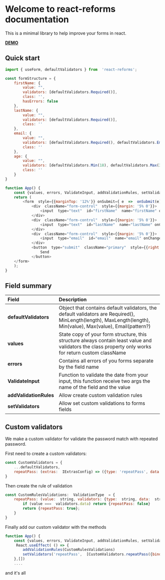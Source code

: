 # Welcome to react-reforms documentation

This is a minimal library to help improve your forms in react.

[**DEMO**](https://codesandbox.io/s/demo-react-reforms-c9xjr?file=/src/styles.css)


## Quick start

```javascript
import { useForm, defaultValidators } from  'react-reforms';

const formStructure = {
	firstName: {
		value: "",
		validators: [defaultValidators.Required()],
		class: '',
        hasErrors: false
	},
	lastName: {
		value: "",
		validators: [defaultValidators.Required()],
		class: ''
	},
	email: {
		value: "",
		validators: [defaultValidators.Required(), defaultValidators.Email(null)],
		class: ''
	},
	age: {
		value: "",
		validators: [defaultValidators.Min(18), defaultValidators.Max(32)],
		class: ''
	}
}

function App() {
	const {values, errors, ValidateInput, addValidationRules, setValidators} =  useForm(formStructure, {customClass: {error: 'error', success: 'success'}});
	return (
		<form  style={{marginTop: '12%'}} onSubmit={ e  =>  onSubmit(e)}>
			<div  className="form-control"  style={{margin: '5% 0'}}>
				<input  type="text"  id="firstName"  name="firstName" onChange={e  =>  			ValidateInput(e.target.name, e.target.value)} className={`${values.firstName.class}`} />
			</div>
			<div  className="form-control"  style={{margin: '5% 0'}}>
				<input  type="text"  id="lastName"  name="lastName" onChange={e  =>  ValidateInput(e.target.name, e.target.value)} className={`${values.repeatPass.class}`} />
			</div>
			<div  className="form-control"  style={{margin: '5% 0'}}>
				<input  type="email"  id="email"  name="email" onChange={e  =>  ValidateInput(e.target.name, e.target.value)} className={`${values.email.class}`} />
			</div>
			<button  type="submit"  className="primary"  style={{right: '2%', width: "10rem"}}>
				Send
			</button>
	</form>
	);
}

```

## Field summary

|  Field | Description  |
|:--------|:--------------|
| **defaultValidators** |  Object that contains default validators, the default validators are Required(), MinLength(length), MaxLength(length), Min(value), Max(value), Email(pattern?)|  
|  **values** |  State copy of your form structure, this structure always contain least value and validators the class property only works for return custom className |  
| **errors**  |  Contains all errors of you forms separate by the field name | 
| **ValidateInput** | Function to validate the date from your input, this function receive two args the name of the field and the value |
| **addValidationRules** | Allow create custom validation rules |
| **setValidators** | Allow set custom validations to forms fields | 


## Custom validators
We  make a custom validator for validate the password  match with repeated password.

First need to create a custom validators:
```javascript
const CustomValidators = {
	...defaultValidators,
	repeatPass: (extras:  IExtrasConfig) => ({type: 'repeatPass', data: null, extras})
}
```

Then create the rule of validation
```javascript
const CustomRulesValidations:  ValidationType  = {
	repeatPass: (value:  string, validators: {type:  string, data:  string, extras: {}}) => {
		if (value ===  validators.data) return {repeatPass: false}
		return {repeatPass: true};
	}
}
```

Finally add our custom validator with the methods
```javascript
function App() {
	const {values, errors, ValidateInput, addValidationRules, setValidators} =  useForm(formStructure, {customClass: {error: 'error', success: 'success'}});
     React.useEffect( () => {
        addValidationRules(CustomRulesValidations)
        setValidators('repeatPass',  [CustomValidators.repeatPass({bindField: {field:'firstName', activate: true}})])
    },[])
	....
```

and it's all